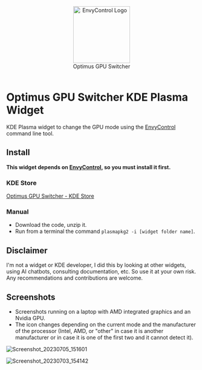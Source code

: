 <div align="center">
<picture>
  <source media="(prefers-color-scheme: dark)" srcset="https://github.com/enielrodriguez/optimus-gpu-switcher/assets/31964610/55f97d88-1714-47fb-83aa-a11506ce1b04">
  <img alt="EnvyControl Logo" src="https://github.com/enielrodriguez/optimus-gpu-switcher/assets/31964610/55f97d88-1714-47fb-83aa-a11506ce1b04" height="150px">
</picture>
<br>
Optimus GPU Switcher
</div>
<br>

# Optimus GPU Switcher KDE Plasma Widget
KDE Plasma widget to change the GPU mode using the [EnvyControl](https://github.com/bayasdev/envycontrol) command line tool.

## Install

**This widget depends on [EnvyControl](https://github.com/bayasdev/envycontrol), so you must install it first.**

### KDE Store
[Optimus GPU Switcher - KDE Store](https://store.kde.org/p/2053791/)

### Manual
- Download the code, unzip it.
- Run from a terminal the command `plasmapkg2 -i [widget folder name]`.

## Disclaimer
I'm not a widget or KDE developer, I did this by looking at other widgets, using AI chatbots, consulting documentation, etc. So use it at your own risk.
Any recommendations and contributions are welcome.

## Screenshots
- Screenshots running on a laptop with AMD integrated graphics and an Nvidia GPU.
- The icon changes depending on the current mode and the manufacturer of the processor (Intel, AMD, or "other" in case it is another manufacturer or in case it is one of the first two and it cannot detect it).

![Screenshot_20230705_151601](https://github.com/enielrodriguez/optimus-gpu-switcher/assets/31964610/0c879552-93e3-49d9-ac56-d05284ab5c16)

![Screenshot_20230703_154142](https://github.com/enielrodriguez/optimus-gpu-switcher/assets/31964610/b6865586-167e-4c87-af91-76eb1794165d)
